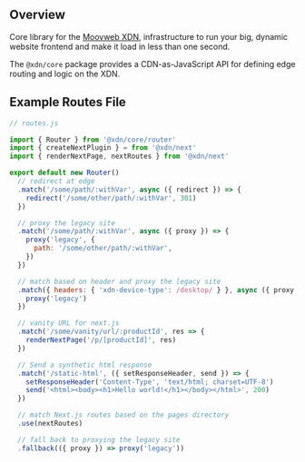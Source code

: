 ## Overview

Core library for the [Moovweb XDN](https://developer.moovweb.com), infrastructure to run your big, dynamic website frontend and make it load in less than one second.

The `@xdn/core` package provides a CDN-as-JavaScript API for defining edge routing and logic on the XDN.


## Example Routes File

```js
// routes.js

import { Router } from '@xdn/core/router'
import { createNextPlugin } = from '@xdn/next'
import { renderNextPage, nextRoutes } from '@xdn/next'

export default new Router()
  // redirect at edge
  .match('/some/path/:withVar', async ({ redirect }) => {
    redirect('/some/other/path/:withVar', 301)
  })

  // proxy the legacy site
  .match('/some/path/:withVar', async ({ proxy }) => {
    proxy('legacy', {
      path: '/some/other/path/:withVar',
    })
  })

  // match based on header and proxy the legacy site
  .match({ headers: { 'xdn-device-type': /desktop/ } }, async ({ proxy }) => {
    proxy('legacy')
  })

  // vanity URL for next.js
  .match('/some/vanity/url/:productId', res => {
    renderNextPage('/p/[productId]', res)
  })

  // Send a synthetic html response
  .match('/static-html', ({ setResponseHeader, send }) => {
    setResponseHeader('Content-Type', 'text/html; charset=UTF-8')
    send('<html><body><h1>Hello world!</h1></body></html>', 200)
  })

  // match Next.js routes based on the pages directory
  .use(nextRoutes)

  // fall back to proxying the legacy site
  .fallback(({ proxy }) => proxy('legacy'))
```
